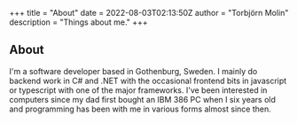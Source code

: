 +++
title = "About"
date = 2022-08-03T02:13:50Z
author = "Torbjörn Molin"
description = "Things about me."
+++

## About

I'm a software developer based in Gothenburg, Sweden. I mainly do backend work in C# and .NET with the occasional frontend bits in javascript or typescript with one of the major frameworks. I've been interested in computers since my dad first bought an IBM 386 PC when I six years old and programming has been with me in various forms almost since then.
